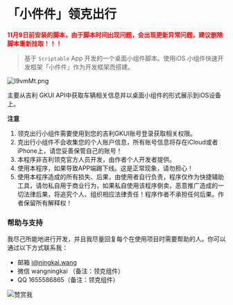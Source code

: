 # 「小件件」领克出行

**<span style="color:red">11月9日前安装的脚本，由于脚本时间出现问题，会出现更新异常问题，建议删除脚本重新拉取！！！</span>**


> 基于 `Scriptable` App 开发的一个桌面小组件脚本。使用iOS 小组件快速开发框架「小件件」作为开发框架而搭建。


![I9vmMt.png](https://s6.jpg.cm/2021/11/10/I9vmMt.png)


主要从吉利 GKUI API中获取车辆相关信息并以桌面小组件的形式展示到iOS设备上。

**注意**

1. 领克出行小组件需要使用到您的吉利GKUI账号登录获取相关权限。
2. 克出行小组件不会收集您的个人账户信息，所有账号信息将存在iCloud或者iPhone上，请您妥善保管自己的账号！
3. 本程序非吉利领克官方人员开发，由作者个人开发者提供。
4. 使用本程序，如果导致APP端踢下线。这是正常现象，请勿担心！
5. 使用本程序造成的所有损失、后果，由使用者自行负责，程序仅作为快捷辅助工具，请勿私自用于商业行为，如果私自使用该程序倒卖，恶意推广造成的一切法律后果，将追究个人、组织相应法律责任！程序作者不承担任何后果。作者保留所有解释权！


### 帮助与支持

我尽己所能地进行开发，并且我尽量回复每个在使用项目时需要帮助的人。你可以通过以下方式联系我：

- 邮箱 [i@ningkai.wang](mailto:i@ningkai.wang)
- 微信 wangningkai （备注：领克组件）
- QQ 1655586865（备注：领克组件）




![赞赏我](https://z3.ax1x.com/2021/11/12/IDrIRf.jpg)
